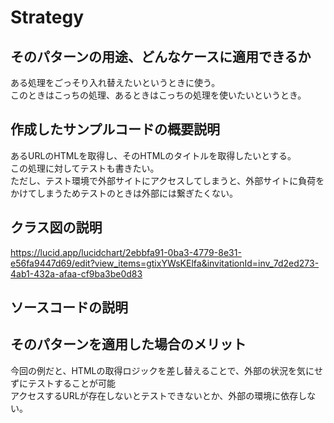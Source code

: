 # Strategy

## そのパターンの用途、どんなケースに適用できるか
ある処理をごっそり入れ替えたいというときに使う。  
このときはこっちの処理、あるときはこっちの処理を使いたいというとき。  

## 作成したサンプルコードの概要説明
あるURLのHTMLを取得し、そのHTMLのタイトルを取得したいとする。  
この処理に対してテストも書きたい。  
ただし、テスト環境で外部サイトにアクセスしてしまうと、外部サイトに負荷をかけてしまうためテストのときは外部には繋ぎたくない。  

## クラス図の説明
https://lucid.app/lucidchart/2ebbfa91-0ba3-4779-8e31-e56fa9447d69/edit?view_items=gtixYWsKElfa&invitationId=inv_7d2ed273-4ab1-432a-afaa-cf9ba3be0d83

## ソースコードの説明

## そのパターンを適用した場合のメリット
今回の例だと、HTMLの取得ロジックを差し替えることで、外部の状況を気にせずにテストすることが可能  
アクセスするURLが存在しないとテストできないとか、外部の環境に依存しない。  

